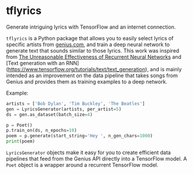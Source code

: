 # tflyrics

Generate intriguing lyrics with TensorFlow and an internet connection.

`tflyrics` is a Python package that allows you to easily select lyrics of
specific artists from [genius.com](https://genius.com/), and train a deep
neural network to generate text that sounds similar to those lyrics. This
work was inspired from [The Unreasonable Effectiveness of Recurrent Neural
Networks](http://karpathy.github.io/2015/05/21/rnn-effectiveness/) and [Text
generation with an RNN]
(https://www.tensorflow.org/tutorials/text/text_generation), and is mainly
intended as an improvement on the data pipeline that takes songs from Genius
and provides them as training examples to a deep network.

Example:

```python
artists = ['Bob Dylan', 'Tim Buckley', 'The Beatles']
gen = LyricsGenerator(artists, per_artist=5)
ds = gen.as_dataset(batch_size=4)

p = Poet()
p.train_on(ds, n_epochs=10)
poem = p.generate(start_string='Hey ', n_gen_chars=1000)
print(poem)
```

`LyricsGenerator` objects make it easy for you to create efficient data
pipelines that feed from the Genius API directly into a TensorFlow model. A
`Poet` object is a wrapper around a recurrent TensorFlow model.
